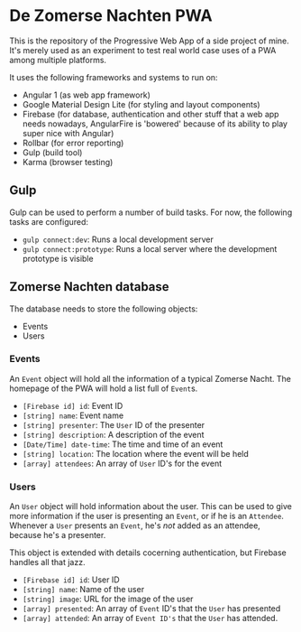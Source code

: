 # De Zomerse Nachten PWA

This is the repository of the Progressive Web App of a side project of mine. It's merely used as an experiment to test real world case uses of a PWA among multiple platforms.

It uses the following frameworks and systems to run on:
* Angular 1 (as web app framework)
* Google Material Design Lite (for styling and layout components)
* Firebase (for database, authentication and other stuff that a web app needs nowadays, AngularFire is 'bowered' because of its ability to play super nice with Angular)
* Rollbar (for error reporting)
* Gulp (build tool)
* Karma (browser testing)

## Gulp
Gulp can be used to perform a number of build tasks. For now, the following tasks are configured:
* `gulp connect:dev`: Runs a local development server
* `gulp connect:prototype`: Runs a local server where the development prototype is visible

## Zomerse Nachten database
The database needs to store the following objects:
* Events
* Users

### Events
An `Event` object will hold all the information of a typical Zomerse Nacht. The homepage of the PWA will hold a list full of `Event`s.

* `[Firebase id] id`: Event ID
* `[string] name`: Event name
* `[string] presenter`: The `User` ID of the presenter
* `[string] description`: A description of the event
* `[Date/Time] date-time`: The time and time of an event
* `[string] location`: The location where the event will be held
* `[array] attendees`: An array of `User` ID's for the event

### Users
An `User` object will hold information about the user. This can be used to give more information if the user is presenting an `Event`, or if he is an `Attendee`. Whenever a `User` presents an `Event`, he's *not* added as an attendee, because he's a presenter.

This object is extended with details cocerning authentication, but Firebase handles all that jazz.

* `[Firebase id] id`: User ID
* `[string] name`: Name of the user
* `[string] image`: URL for the image of the user
* `[array] presented`: An array of `Event` ID's that the `User` has presented
* `[array] attended`: An array of `Event ID's` that the `User` has attended.